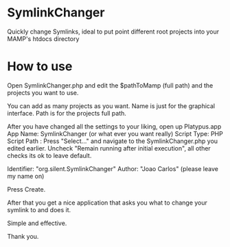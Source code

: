 # SymlinkChanger
Quickly change Symlinks, ideal to put point different root projects into your MAMP's htdocs directory

# How to use
Open SymlinkChanger.php and edit the $pathToMamp (full path) and the projects you want to use.

You can add as many projects as you want.
Name is just for the graphical interface.
Path is for the projects full path.

After you have changed all the settings to your liking, open up Platypus.app
App Name: SymlinkChanger (or what ever you want really)
Script Type: PHP
Script Path : Press "Select..." and navigate to the SymlinkChanger.php you edited earlier.
Uncheck "Remain running after initial execution", all other checks its ok to leave default.

Identifier: "org.silent.SymlinkChanger"
Author: "Joao Carlos" (please leave my name on)

Press Create.

After that you get a nice application that asks you what to change your symlink to and does it.

Simple and effective.

Thank you.
